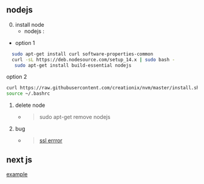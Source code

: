 ## nodejs

0. install node
    - nodejs :
- option 1
```sh
  sudo apt-get install curl software-properties-common
  curl -sL https://deb.nodesource.com/setup_14.x | sudo bash -
   sudo apt-get install build-essential nodejs
```
option 2
```sh
curl https://raw.githubusercontent.com/creationix/nvm/master/install.sh | bash
source ~/.bashrc
```

1. delete node
    - > sudo apt-get remove nodejs

2. bug

    - > [ssl errror](https://www.itbaoku.cn/snippets/785047.html)

## next js

[example](https://github.com/fireship-io/nextjs-basics/blob/main/pages/cars/%5Bid%5D.js)
